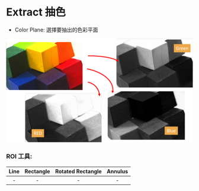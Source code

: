 # Extract 抽色

* Color Plane: 選擇要抽出的色彩平面

![](../../../.gitbook/assets/tu-pian-10.png)

### ROI 工具:

| Line | Rectangle | Rotated Rectangle | Annulus |
| :---: | :---: | :---: | :---: |
| - | - | - | - |

